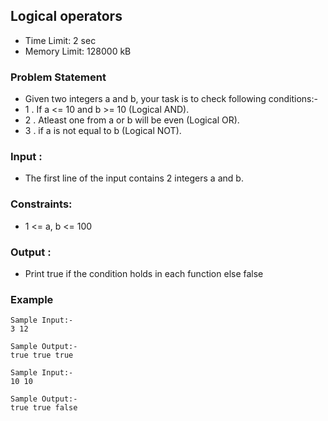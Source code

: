 ## Logical operators
- Time Limit: 2 sec
- Memory Limit: 128000 kB

### Problem Statement
- Given two integers a and b, your task is to check following conditions:-
- 1 . If a <= 10 and b >= 10 (Logical AND).
- 2 . Atleast one from a or b will be even (Logical OR).
- 3 . if a is not equal to b (Logical NOT).

### Input :
- The first line of the input contains 2 integers a and b.

### Constraints:
- 1 <= a, b <= 100

### Output :
- Print true if the condition holds in each function else false

### Example
```
Sample Input:-
3 12

Sample Output:-
true true true

Sample Input:-
10 10

Sample Output:-
true true false
```